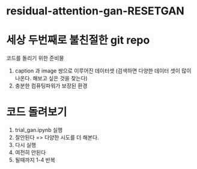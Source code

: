 # residual-attention-gan-RESETGAN

# 세상 두번째로 불친절한 git repo
코드를 돌리기 위한 준비물

1. caption 과 image 쌍으로 이루어진 데이터셋 (검색하면 다양한 데이터 셋이 많이 나온다. 해보고 싶은 것을 찾는다)
2. 충분한 컴퓨팅파워가 보장된 환경

# 코드 돌려보기

1. trial_gan.ipynb 실행
2. 잘안된다 => 다양한 시도를 더 해본다.
3. 다시 실행
4. 여전히 안된다
5. 될때까지 1-4 반복
